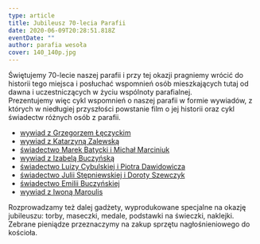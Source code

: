 ```yaml
---
type: article
title: Jubileusz 70-lecia Parafii
date: 2020-06-09T20:28:51.818Z
eventDate: ""
author: parafia wesoła
cover: 140_140p.jpg
---
```

Świętujemy 70-lecie naszej parafii i przy tej okazji pragniemy wrócić do historii tego miejsca i posłuchać wspomnień osób mieszkających tutaj od dawna i uczestniczących w życiu wspólnoty parafialnej.\
Prezentujemy więc cykl wspomnień o naszej parafii w formie wywiadów, z których w niedługiej przyszłości powstanie film o jej historii oraz cykl świadectw różnych osób z parafii.

* [wywiad z Grzegorzem Łęczyckim](https://www.youtube.com/watch?v=ezYKclMEknQ&t)
* [wywiad z Katarzyną Zalewską](https://www.youtube.com/watch?v=npRWtXXHXPI&t)
* [świadectwo Marek Batycki i Michał Marciniuk](https://www.youtube.com/watch?v=04q1eOObdTc)
* [wywiad z Izabelą Buczyńską](https://www.youtube.com/watch?v=UuiFlqJeSjk&t)
* [świadectwo Luizy Cybulskiej i Piotra Dawidowicza](https://www.youtube.com/watch?v=vgVCrjOsWF4)
* [świadectwo Julii Stępniewskiej i Doroty Szewczyk](https://www.youtube.com/watch?v=vpuRMamj4eo&t)
* [świadectwo Emilii Buczyńskiej](https://www.youtube.com/watch?v=8N930iMtL7M&t)
* [wywiad z Iwoną Maroulis](https://www.youtube.com/watch?v=hpq56lu0yl4)

Rozprowadzamy też dalej gadżety, wyprodukowane specjalne na okazję jubileuszu: torby, maseczki, medale, podstawki na świeczki, naklejki. Zebrane pieniądze przeznaczymy na zakup sprzętu nagłośnieniowego do kościoła.
